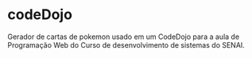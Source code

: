 # codeDojo

Gerador de cartas de pokemon usado em um CodeDojo para a aula de Programação Web do Curso de desenvolvimento de sistemas do SENAI.
